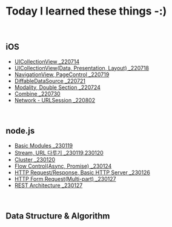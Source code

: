 # **Today I learned these things -:)**
<br>

## **iOS**
- [UICollectionView _220714](https://github.com/geniusYoo/TIL/blob/main/iOS/July%2014%2C%202022.md)
- [UICollectionView(Data, Presentation, Layout) _220718](https://github.com/geniusYoo/TIL/blob/main/iOS/July%2018%2C%202022.md)
- [NavigationView, PageControl _220719](https://github.com/geniusYoo/TIL/blob/main/iOS/July%2019%2C%202022.md)
- [DiffableDataSource _220721](https://github.com/geniusYoo/TIL/blob/main/iOS/July%2021%2C%202022.md)
- [Modality, Double Section _220724](https://github.com/geniusYoo/TIL/blob/main/iOS/July%2024%2C%202022.md)
- [Combine _220730](https://github.com/geniusYoo/TIL/blob/main/iOS/July%2030%2C%202022.md)
- [Network - URLSession _220802](https://github.com/geniusYoo/TIL/blob/main/iOS/August%202%2C%202022.md)

<br>

## **node.js**
- [Basic Modules _230119](https://github.com/geniusYoo/TIL/blob/main/node/1_January%2019%2C%202023.md)
- [Stream, URL 다루기 _230119,230120](https://github.com/geniusYoo/TIL/blob/main/node/2_January%2019(2)%2C%202023.md)
- [Cluster _230120](https://github.com/geniusYoo/TIL/blob/main/node/3_January%2020%2C%202023.md)
- [Flow Control(Async, Promise) _230124](https://github.com/geniusYoo/TIL/blob/main/node/4_January%2024%2C%202023.md)
- [HTTP Request/Response, Basic HTTP Server _230126](https://github.com/geniusYoo/TIL/blob/main/node/5_January%2026%2C%202023.md)
- [HTTP Form Request(Multi-part) _230127](https://github.com/geniusYoo/TIL/blob/main/node/6_January%2027%2C%202023.md)
- [REST Architecture _230127](https://github.com/geniusYoo/TIL/blob/main/node/7_February%207%2C%202023.md)
<br>

## **Data Structure & Algorithm**
